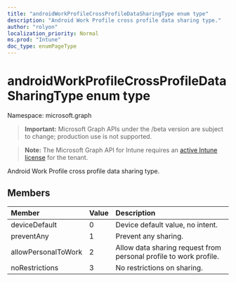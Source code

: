 ```yaml
---
title: "androidWorkProfileCrossProfileDataSharingType enum type"
description: "Android Work Profile cross profile data sharing type."
author: "rolyon"
localization_priority: Normal
ms.prod: "Intune"
doc_type: enumPageType
---
```


# androidWorkProfileCrossProfileDataSharingType enum type

Namespace: microsoft.graph

> **Important:** Microsoft Graph APIs under the /beta version are subject to change; production use is not supported.

> **Note:** The Microsoft Graph API for Intune requires an [active Intune license](https://go.microsoft.com/fwlink/?linkid=839381) for the tenant.

Android Work Profile cross profile data sharing type.

## Members
|Member|Value|Description|
|:---|:---|:---|
|deviceDefault|0|Device default value, no intent.|
|preventAny|1|Prevent any sharing.|
|allowPersonalToWork|2|Allow data sharing request from personal profile to work profile.|
|noRestrictions|3|No restrictions on sharing.|



